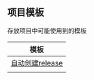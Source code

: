 ## 项目模板

存放项目中可能使用到的模板

|                          模板                           |
| :-----------------------------------------------------: |
| [自动创建release](.github/workflows/create-release.yml) |
|                                                         |

